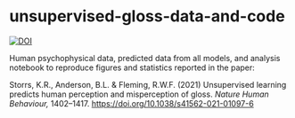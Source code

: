 # unsupervised-gloss-data-and-code

[![DOI](https://zenodo.org/badge/299901464.svg)](https://zenodo.org/badge/latestdoi/299901464)

Human psychophysical data, predicted data from all models, and analysis notebook to reproduce figures and statistics reported in the paper:

Storrs, K.R., Anderson, B.L. & Fleming, R.W.F. (2021) Unsupervised learning predicts human perception and misperception of gloss. _Nature Human Behaviour,_ 1402–1417. https://doi.org/10.1038/s41562-021-01097-6
